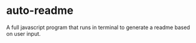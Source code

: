 # auto-readme
A full javascript program that runs in terminal to generate a readme based on user input.
